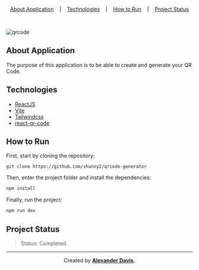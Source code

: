 <p align="center">
<a href="#about-application">About Application</a>
&nbsp;&nbsp;&nbsp;|&nbsp;&nbsp;&nbsp;
<a href="#technologies">Technologies</a>
&nbsp;&nbsp;&nbsp;|&nbsp;&nbsp;&nbsp;
<a href="#how-to-run">How to Run</a>
&nbsp;&nbsp;&nbsp;|&nbsp;&nbsp;&nbsp;
<a href="#project-status">Project Status</a>
</p>

</br>

![qrcode](https://user-images.githubusercontent.com/72872854/198890141-cdc7195b-5a41-4bb9-91a5-b5fa8123cb96.png)

## About Application

  The purpose of this application is to be able to create and generate your QR Code.

## Technologies
  - [ReactJS](https://reactjs.org/)
  - [Vite](https://vitejs.dev/)
  - [Tailwindcss](https://tailwindcss.com/)
  - [react-qr-code](https://www.npmjs.com/package/react-qr-code)
  
## How to Run

  First, start by cloning the repository:
  
  ```shell
  git clone https://github.com/shunny2/qrcode-generator
  ```
  
  Then, enter the project folder and install the dependencies:
  ```bash
  npm install
  ```
  
  Finally, run the project:
  ```bash
  npm run dev
  ```
  
## Project Status
  
  > Status: Completed.
  
<hr/>

<p align="center">Created by <a href="https://github.com/shunny2"><b>Alexander Davis<b></a>.</p>
